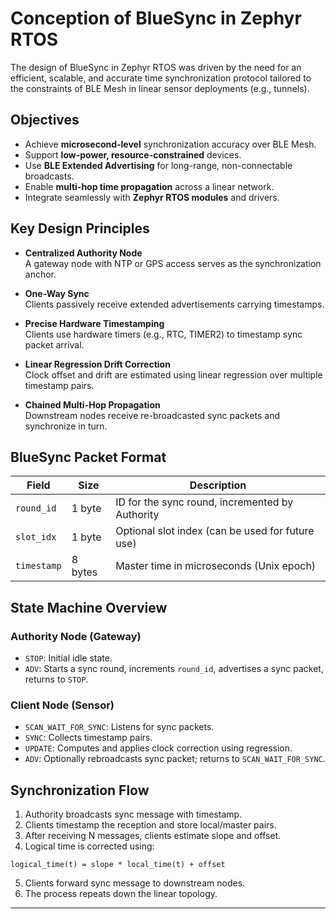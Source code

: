 # Conception of BlueSync in Zephyr RTOS

The design of BlueSync in Zephyr RTOS was driven by the need for an efficient, scalable, and accurate time synchronization protocol tailored to the constraints of BLE Mesh in linear sensor deployments (e.g., tunnels).

## Objectives

- Achieve **microsecond-level** synchronization accuracy over BLE Mesh.
- Support **low-power, resource-constrained** devices.
- Use **BLE Extended Advertising** for long-range, non-connectable broadcasts.
- Enable **multi-hop time propagation** across a linear network.
- Integrate seamlessly with **Zephyr RTOS modules** and drivers.

## Key Design Principles

- **Centralized Authority Node**  
  A gateway node with NTP or GPS access serves as the synchronization anchor.
  
- **One-Way Sync**  
  Clients passively receive extended advertisements carrying timestamps.
  
- **Precise Hardware Timestamping**  
  Clients use hardware timers (e.g., RTC, TIMER2) to timestamp sync packet arrival.
  
- **Linear Regression Drift Correction**  
  Clock offset and drift are estimated using linear regression over multiple timestamp pairs.
  
- **Chained Multi-Hop Propagation**  
  Downstream nodes receive re-broadcasted sync packets and synchronize in turn.

## BlueSync Packet Format

| Field         | Size   | Description                                      |
|--------------|--------|--------------------------------------------------|
| `round_id`   | 1 byte | ID for the sync round, incremented by Authority |
| `slot_idx`   | 1 byte | Optional slot index (can be used for future use)|
| `timestamp`  | 8 bytes| Master time in microseconds (Unix epoch)        |

## State Machine Overview

### Authority Node (Gateway)

- `STOP`: Initial idle state.
- `ADV`: Starts a sync round, increments `round_id`, advertises a sync packet, returns to `STOP`.

### Client Node (Sensor)

- `SCAN_WAIT_FOR_SYNC`: Listens for sync packets.
- `SYNC`: Collects timestamp pairs.
- `UPDATE`: Computes and applies clock correction using regression.
- `ADV`: Optionally rebroadcasts sync packet; returns to `SCAN_WAIT_FOR_SYNC`.

## Synchronization Flow

1. Authority broadcasts sync message with timestamp.
2. Clients timestamp the reception and store local/master pairs.
3. After receiving N messages, clients estimate slope and offset.
4. Logical time is corrected using:
```
logical_time(t) = slope * local_time(t) + offset
```
5. Clients forward sync message to downstream nodes.
6. The process repeats down the linear topology.

---
